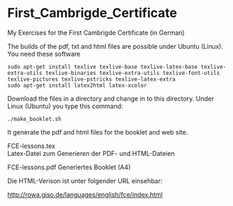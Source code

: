 # First_Cambrigde_Certificate
My Exercises for the First Cambrigde Certificate (in German)


The builds of the pdf, txt and html files are possible under Ubuntu (Linux). You need these software


    sudo apt-get install texlive texlive-base texlive-latex-base texlive-extra-utils texlive-binaries texlive-extra-utils texlive-font-utils texlive-pictures texlive-pstricks texlive-latex-extra 
    sudo apt-get install latex2html latex-xcolor


Download the files in a directory and change in to this directory.
Under Linux (Ubuntu) you type this command:


    ./make_booklet.sh

   
It generate the pdf and html files for the booklet and web site. 


FCE-lessons.tex    
Latex-Datei zum Generieren der PDF- und HTML-Dateien

FCE-lessons.pdf
Generiertes Booklet (A4)

Die HTML-Verison ist unter folgender URL einsehbar:

http://rowa.giso.de/languages/english/fce/index.html

